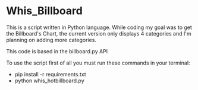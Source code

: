 <h1>Whis_Billboard</h1>

This is a script written in Python language. While coding my goal was to get the Billboard's Chart, the current version only displays 4 categories and I'm planning on adding more categories.

This code is based in the billboard.py API


To use the script first of all you must run these commands in your terminal: 

<ul>
  <li>pip install -r requirements.txt</li>
  <li>python whis_hotbillboard.py </li>
</ul>

